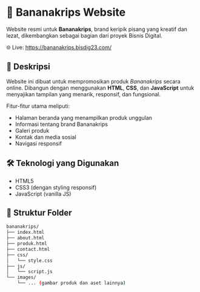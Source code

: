 # 🍌 Bananakrips Website

Website resmi untuk **Bananakrips**, brand keripik pisang yang kreatif dan lezat, dikembangkan sebagai bagian dari proyek Bisnis Digital.

🌐 Live: https://bananakrips.bisdig23.com/

## 📌 Deskripsi

Website ini dibuat untuk mempromosikan produk *Bananakrips* secara online. Dibangun dengan menggunakan **HTML**, **CSS**, dan **JavaScript** untuk menyajikan tampilan yang menarik, responsif, dan fungsional.

Fitur-fitur utama meliputi:

- Halaman beranda yang menampilkan produk unggulan
- Informasi tentang brand Bananakrips
- Galeri produk
- Kontak dan media sosial
- Navigasi responsif

## 🛠️ Teknologi yang Digunakan

- HTML5
- CSS3 (dengan styling responsif)
- JavaScript (vanilla JS)

## 📁 Struktur Folder

```bash
bananakrips/
├── index.html
├── about.html
├── produk.html
├── contact.html
├── css/
│   └── style.css
├── js/
│   └── script.js
└── images/
    └── ... (gambar produk dan aset lainnya)

